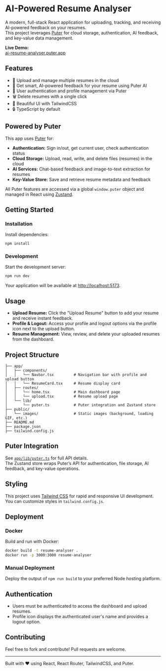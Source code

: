 # AI-Powered Resume Analyser

A modern, full-stack React application for uploading, tracking, and receiving AI-powered feedback on your resumes.  
This project leverages [Puter](https://puter.com/) for cloud storage, authentication, AI feedback, and key-value data management.

**Live Demo:**  
[ai-resume-analyser.puter.app]() 

## Features

- 📄 Upload and manage multiple resumes in the cloud
- 🤖 Get smart, AI-powered feedback for your resume using Puter AI
- 👤 User authentication and profile management via Puter
- 🗑️ Delete resumes with a single click
- 🎨 Beautiful UI with TailwindCSS
- 🔒 TypeScript by default

## Powered by Puter

This app uses [Puter](https://docs.puter.com/introduction/) for:

- **Authentication:** Sign in/out, get current user, check authentication status
- **Cloud Storage:** Upload, read, write, and delete files (resumes) in the cloud
- **AI Services:** Chat-based feedback and image-to-text extraction for resumes
- **Key-Value Store:** Save and retrieve resume metadata and feedback

All Puter features are accessed via a global `window.puter` object and managed in React using [Zustand](https://zustand-demo.pmnd.rs/).

## Getting Started

### Installation

Install dependencies:

```bash
npm install
```

### Development

Start the development server:

```bash
npm run dev
```

Your application will be available at [http://localhost:5173](http://localhost:5173).

## Usage

- **Upload Resume:** Click the "Upload Resume" button to add your resume and receive instant feedback.
- **Profile & Logout:** Access your profile and logout options via the profile icon next to the upload button.
- **Resume Management:** View, review, and delete your uploaded resumes from the dashboard.

## Project Structure

```
├── app/
│   ├── components/
│   │   └── Navbar.tsx         # Navigation bar with profile and upload button
│   │   └── ResumeCard.tsx     # Resume display card
│   ├── routes/
│   │   └── home.tsx           # Main dashboard page
│   │   └── upload.tsx         # Resume upload page
│   └── lib/
│       └── puter.ts           # Puter integration and Zustand store
├── public/
│   └── images/                # Static images (background, loading GIF, etc.)
├── README.md
├── package.json
├── tailwind.config.js
```

## Puter Integration

See [`app/lib/puter.ts`](app/lib/puter.ts) for full API details.  
The Zustand store wraps Puter’s API for authentication, file storage, AI feedback, and key-value operations.

## Styling

This project uses [Tailwind CSS](https://tailwindcss.com/) for rapid and responsive UI development.  
You can customize styles in `tailwind.config.js`.

## Deployment

### Docker

Build and run with Docker:

```bash
docker build -t resume-analyser .
docker run -p 3000:3000 resume-analyser
```

### Manual Deployment

Deploy the output of `npm run build` to your preferred Node hosting platform.

## Authentication

- Users must be authenticated to access the dashboard and upload resumes.
- Profile icon displays the authenticated user's name and provides a logout option.

## Contributing

Feel free to fork and contribute! Pull requests are welcome.

---

Built with ❤️ using React, React Router, TailwindCSS, and Puter.
